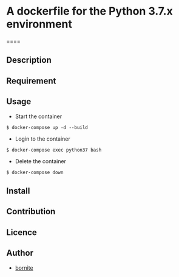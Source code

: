 # A dockerfile for the Python 3.7.x environment
====

## Description

## Requirement

## Usage

- Start the container
```
$ docker-compose up -d --build
```

- Login to the container
```
$ docker-compose exec python37 bash
```

- Delete the container
```
$ docker-compose down
```

## Install

## Contribution

## Licence

## Author

  - [bornite](https://github.com/bornite)
